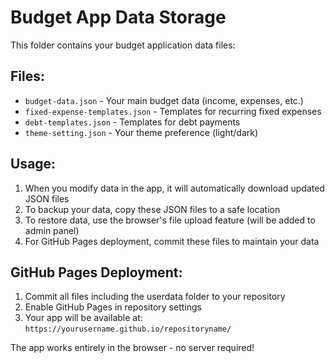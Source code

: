 
# Budget App Data Storage

This folder contains your budget application data files:

## Files:
- `budget-data.json` - Your main budget data (income, expenses, etc.)
- `fixed-expense-templates.json` - Templates for recurring fixed expenses
- `debt-templates.json` - Templates for debt payments
- `theme-setting.json` - Your theme preference (light/dark)

## Usage:
1. When you modify data in the app, it will automatically download updated JSON files
2. To backup your data, copy these JSON files to a safe location
3. To restore data, use the browser's file upload feature (will be added to admin panel)
4. For GitHub Pages deployment, commit these files to maintain your data

## GitHub Pages Deployment:
1. Commit all files including the userdata folder to your repository
2. Enable GitHub Pages in repository settings
3. Your app will be available at: `https://yourusername.github.io/repositoryname/`

The app works entirely in the browser - no server required!
